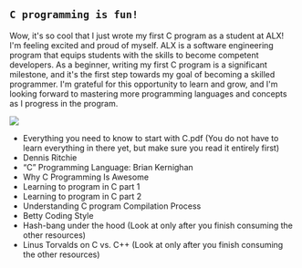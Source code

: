 
## `C programming is fun!`

Wow, it's so cool that I just wrote my first C program as a student at ALX! I'm feeling excited and proud of myself. ALX is a software engineering program that equips students with the skills to become competent developers. As a beginner, writing my first C program is a significant milestone, and it's the first step towards my goal of becoming a skilled programmer. I'm grateful for this opportunity to learn and grow, and I'm looking forward to mastering more programming languages and concepts as I progress in the program.

![](https://miro.medium.com/max/1024/0*4ty0Adbdg4dsVBo3.png)

- Everything you need to know to start with C.pdf (You do not have to learn everything in there yet, but make sure you read it entirely first)
- Dennis Ritchie
- “C” Programming Language: Brian Kernighan
- Why C Programming Is Awesome
- Learning to program in C part 1
- Learning to program in C part 2
- Understanding C program Compilation Process
- Betty Coding Style
- Hash-bang under the hood (Look at only after you finish consuming the other resources)
- Linus Torvalds on C vs. C++ (Look at only after you finish consuming the other resources)
